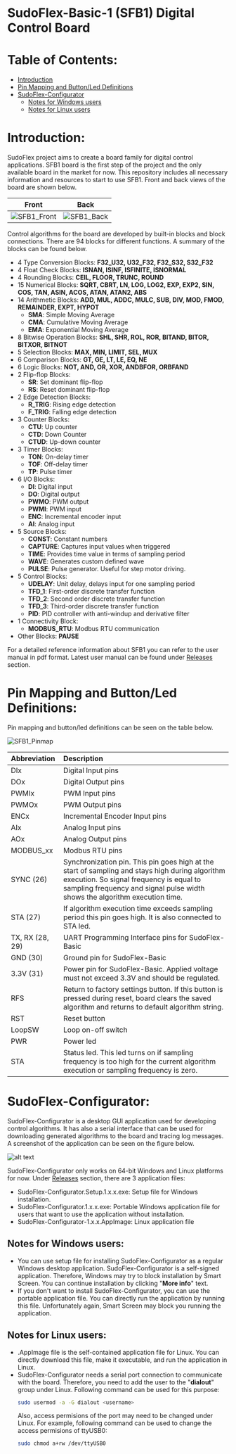 # SudoFlex-Basic-1 (SFB1) Digital Control Board

# Table of Contents:
- [Introduction](#introduction)
- [Pin Mapping and Button/Led Definitions](#pin-mapping-and-buttonled-definitions)
- [SudoFlex-Configurator](#sudoflex-configurator)
  - [Notes for Windows users](#notes-for-windows-users)
  - [Notes for Linux users](#notes-for-linux-users)

# Introduction:

SudoFlex project aims to create a board family for digital control applications. SFB1 board is the first step of the project and the only available board in the market for now. This repository includes all necessary information and resources to start to use SFB1. Front and back views of the board are shown below.

|Front|Back|
|:-:|:-:|
| ![SFB1_Front](images/SFB1_Front.png) | ![SFB1_Back](images/SFB1_Back.png) |

Control algorithms for the board are developed by built-in blocks and block connections. There are 94 blocks for different functions. A summary of the blocks can be found below.

* 4 Type Conversion Blocks: **F32_U32, U32_F32, F32_S32, S32_F32**
* 4 Float Check Blocks: **ISNAN, ISINF, ISFINITE, ISNORMAL**
* 4 Rounding Blocks: **CEIL, FLOOR, TRUNC, ROUND**
* 15 Numerical Blocks: **SQRT, CBRT, LN, LOG, LOG2, EXP, EXP2, SIN, COS, TAN, ASIN, ACOS, ATAN, ATAN2, ABS**
* 14 Arithmetic Blocks: **ADD, MUL, ADDC, MULC, SUB, DIV, MOD, FMOD,
REMAINDER, EXPT, HYPOT**
  * **SMA**: Simple Moving Average
  * **CMA**: Cumulative Moving Average
  * **EMA**: Exponential Moving Average
* 8 Bitwise Operation Blocks: **SHL, SHR, ROL, ROR, BITAND, BITOR, BITXOR,
BITNOT**
* 5 Selection Blocks: **MAX, MIN, LIMIT, SEL, MUX**
* 6 Comparison Blocks: **GT, GE, LT, LE, EQ, NE**
* 6 Logic Blocks: **NOT, AND, OR, XOR, ANDBFOR, ORBFAND**
* 2 Flip-flop Blocks:
  * **SR**: Set dominant flip-flop
  * **RS**: Reset dominant flip-flop
* 2 Edge Detection Blocks:
  * **R_TRIG**: Rising edge detection
  * **F_TRIG**: Falling edge detection
* 3 Counter Blocks:
  * **CTU**: Up counter
  * **CTD**: Down Counter
  * **CTUD**: Up-down counter
* 3 Timer Blocks:
  * **TON**: On-delay timer
  * **TOF**: Off-delay timer
  * **TP**: Pulse timer
* 6 I/O Blocks:
  * **DI**: Digital input
  * **DO**: Digital output
  * **PWMO**: PWM output
  * **PWMI**: PWM input
  * **ENC**: Incremental encoder input
  * **AI**: Analog input
* 5 Source Blocks:
  * **CONST**: Constant numbers
  * **CAPTURE**: Captures input values when triggered
  * **TIME**: Provides time value in terms of sampling period
  * **WAVE**: Generates custom defined wave
  * **PULSE**: Pulse generator. Useful for step motor driving.
* 5 Control Blocks:
  * **UDELAY**: Unit delay, delays input for one sampling period
  * **TFD_1**: First-order discrete transfer function
  * **TFD_2**: Second order discrete transfer function
  * **TFD_3**: Third-order discrete transfer function
  * **PID**: PID controller with anti-windup and derivative filter
* 1 Connectivity Block:
  * **MODBUS_RTU**: Modbus RTU communication
* Other Blocks: **PAUSE**

For a detailed reference information about SFB1 you can refer to the user manual in pdf format. Latest user manual can be found under [Releases](https://github.com/sudorobotics/SudoFlex/releases) section.

# Pin Mapping and Button/Led Definitions:

Pin mapping and button/led definitions can be seen on the table below.

![SFB1_Pinmap](images/SudoFlex-Basic-1_rev2_pinmap.png)

| Abbreviation | Description |
| :---        |    :----   |
| DIx | Digital Input pins |
| DOx | Digital Output pins |
| PWMIx | PWM Input pins |
| PWMOx | PWM Output pins |
| ENCx | Incremental Encoder Input pins | 
| AIx | Analog Input pins |
| AOx | Analog Output pins |
| MODBUS_xx | Modbus RTU pins |
| SYNC (26) | Synchronization pin. This pin goes high at the start of       sampling and stays high during algorithm execution. So signal frequency is equal to sampling frequency and signal pulse width shows the algorithm execution time. |
| STA (27) | If algorithm execution time exceeds sampling period this pin goes high. It is also connected to STA led. |
| TX, RX (28, 29) | UART Programming Interface pins for SudoFlex-Basic |
| GND (30) | Ground pin for SudoFlex-Basic |
| 3.3V (31) | Power pin for SudoFlex-Basic. Applied voltage must not exceed 3.3V and should be regulated. |
| RFS | Return to factory settings button. If this button is pressed during reset, board clears the saved algorithm and returns to default algorithm string. |
| RST | Reset button |
| LoopSW | Loop on-off switch |
| PWR | Power led |
| STA | Status led. This led turns on if sampling frequency is too high for the current algorithm execution or sampling frequency is zero. |

# SudoFlex-Configurator:

SudoFlex-Configurator is a desktop GUI application used for developing control algorithms. It has also a serial interface that can be used for downloading generated algorithms to the board and tracing log messages. A screenshot of the application can be seen on the figure below.

![alt text](images/SudoFlex-Configurator.png)

SudoFlex-Configurator only works on 64-bit Windows and Linux platforms for now. Under [Releases](https://github.com/sudorobotics/SudoFlex/releases) section, there are 3 application files:
* SudoFlex-Configurator.Setup.1.x.x.exe: Setup file for Windows installation.
* SudoFlex-Configurator.1.x.x.exe: Portable Windows application file for users that want to use the application without installation.
* SudoFlex-Configurator-1.x.x.AppImage: Linux application file

## Notes for Windows users:

* You can use setup file for installing SudoFlex-Configurator as a regular Windows desktop application. SudoFlex-Configurator is a self-signed application. Therefore, Windows may try to block installation by Smart Screen. You can continue installation by clicking "**More info**" text.
* If you don't want to install SudoFlex-Configurator, you can use the portable application file. You can directly run the application by running this file. Unfortunately again, Smart Screen may block you running the application.

## Notes for Linux users:

* .AppImage file is the self-contained application file for Linux. You can directly download this file, make it executable, and run the application in Linux.
* SudoFlex-Configurator needs a serial port connection to communicate with the board. Therefore, you need to add the user to the "**dialout**" group under Linux. Following command can be used for this purpose:
  ```bash
  sudo usermod -a -G dialout <username>
  ```
  Also, access permisions of the port may need to be changed under Linux. For example, following command can be used to change the access permisions of ttyUSB0:
  ```bash
  sudo chmod a+rw /dev/ttyUSB0
  ```

